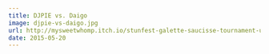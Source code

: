 ```yaml
---
title: DJPIE vs. Daigo
image: djpie-vs-daigo.jpg
url: http://mysweetwhomp.itch.io/stunfest-galette-saucisse-tournament-ultra-turbo
date: 2015-05-20
---
```

